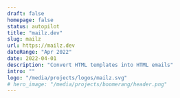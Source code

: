 ```yaml
---
draft: false
homepage: false
status: autopilot
title: "mailz.dev"
slug: mailz
url: https://mailz.dev
dateRange: "Apr 2022"
date: 2022-04-01
description: "Convert HTML templates into HTML emails"
intro: ""
logo: "/media/projects/logos/mailz.svg"
# hero_image: "/media/projects/boomerang/header.png"
---
```


